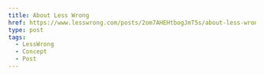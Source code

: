 ```yaml
---
title: About Less Wrong
href: https://www.lesswrong.com/posts/2om7AHEHtbogJmT5s/about-less-wrong
type: post
tags:
  - LessWrong
  - Concept
  - Post
---
```


